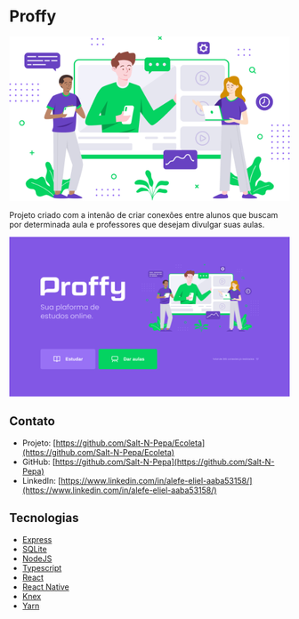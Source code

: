 # Proffy

<div align="center">
    <img src="./images/Ilustra.png" />
</div>


Projeto criado com a intenão de criar conexões entre alunos que buscam por determinada aula e professores que desejam divulgar suas aulas.

<div align="center">
    <img src="./images/Home.png" />
</div>

## Contato

* Projeto: [https://github.com/Salt-N-Pepa/Ecoleta](https://github.com/Salt-N-Pepa/Ecoleta)
* GitHub: [https://github.com/Salt-N-Pepa](https://github.com/Salt-N-Pepa)
* LinkedIn: [https://www.linkedin.com/in/alefe-eliel-aaba53158/](https://www.linkedin.com/in/alefe-eliel-aaba53158/)

## Tecnologias

* [Express](https://expressjs.com/pt-br/)
* [SQLite](https://www.sqlite.org/index.html)
* [NodeJS](https://nodejs.org/en/)
* [Typescript](https://www.typescriptlang.org/)
* [React](https://pt-br.reactjs.org/)
* [React Native](https://reactnative.dev/)
* [Knex](http://knexjs.org/)
* [Yarn](https://yarnpkg.com/)
